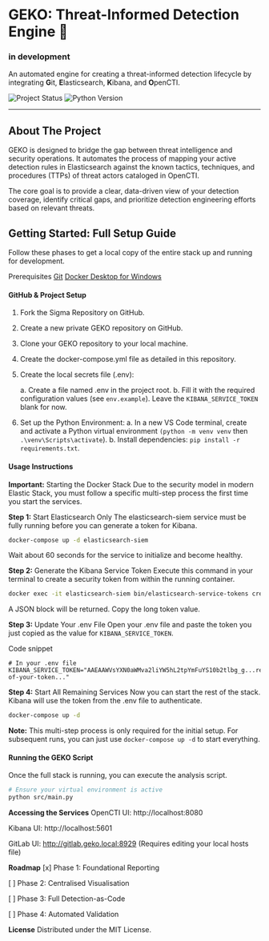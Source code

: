# GEKO: Threat-Informed Detection Engine 🦎

### in development

An automated engine for creating a threat-informed detection lifecycle by integrating **G**it, **E**lasticsearch, **K**ibana, and **O**penCTI.

![Project Status](https://img.shields.io/badge/status-in%20development-blue)
![Python Version](https://img.shields.io/badge/python-3.10+-blue.svg)

---

## About The Project

GEKO is designed to bridge the gap between threat intelligence and security operations. It automates the process of mapping your active detection rules in Elasticsearch against the known tactics, techniques, and procedures (TTPs) of threat actors cataloged in OpenCTI.

The core goal is to provide a clear, data-driven view of your detection coverage, identify critical gaps, and prioritize detection engineering efforts based on relevant threats.

## Getting Started: Full Setup Guide

Follow these phases to get a local copy of the entire stack up and running for development.

Prerequisites
[Git]()
[Docker Desktop for Windows]()

#### GitHub & Project Setup
1. Fork the Sigma Repository on GitHub.
2. Create a new private GEKO repository on GitHub.
3. Clone your GEKO repository to your local machine.
4. Create the docker-compose.yml file as detailed in this repository.
5. Create the local secrets file (.env):

    a. Create a file named .env in the project root.
    b. Fill it with the required configuration values (see `env.example`). Leave the `KIBANA_SERVICE_TOKEN` blank for now.

6. Set up the Python Environment:
    a. In a new VS Code terminal, create and activate a Python virtual environment `(python -m venv venv` then `.\venv\Scripts\activate`).
    b. Install dependencies: `pip install -r requirements.txt`.

#### Usage Instructions
**Important:** Starting the Docker Stack
Due to the security model in modern Elastic Stack, you must follow a specific multi-step process the first time you start the services.

**Step 1:** Start Elasticsearch Only
The elasticsearch-siem service must be fully running before you can generate a token for Kibana.

```bash
docker-compose up -d elasticsearch-siem
```
Wait about 60 seconds for the service to initialize and become healthy.

**Step 2:** Generate the Kibana Service Token
Execute this command in your terminal to create a security token from within the running container.

```bash
docker exec -it elasticsearch-siem bin/elasticsearch-service-tokens create elastic/kibana kibana-token
```
A JSON block will be returned. Copy the long token value.

**Step 3:** Update Your .env File
Open your .env file and paste the token you just copied as the value for `KIBANA_SERVICE_TOKEN`.

Code snippet
```
# In your .env file
KIBANA_SERVICE_TOKEN="AAEAAWVsYXN0aWMva2liYW5hL2tpYmFuYS10b2tlbg_g...rest-of-your-token..."
```
**Step 4:** Start All Remaining Services
Now you can start the rest of the stack. Kibana will use the token from the .env file to authenticate.

```bash
docker-compose up -d
```
**Note:** This multi-step process is only required for the initial setup. For subsequent runs, you can just use `docker-compose up -d` to start everything.

#### Running the GEKO Script
Once the full stack is running, you can execute the analysis script.

``` bash
# Ensure your virtual environment is active
python src/main.py
```

**Accessing the Services**
OpenCTI UI: http://localhost:8080

Kibana UI: http://localhost:5601

GitLab UI: http://gitlab.geko.local:8929 (Requires editing your local hosts file)

**Roadmap**
[x] Phase 1: Foundational Reporting

[ ] Phase 2: Centralised Visualisation

[ ] Phase 3: Full Detection-as-Code

[ ] Phase 4: Automated Validation

**License**
Distributed under the MIT License.